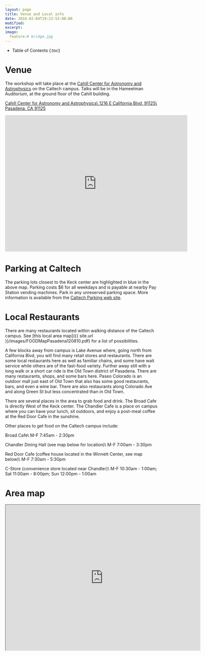 ```yaml
---
layout: page
title: Venue and Local info
date: 2016-02-04T19:23:53-08:00
modified:
excerpt:
image:
  feature:# bridge.jpg
---
```


* Table of Contents
{:toc}

# Venue

The workshop will take place at the
[Cahill Center for Astronomy and Astrophysics](http://www.caltech.edu/content/cahill-center-astronomy-and-astrophysics-1) on the
Caltech campus. Talks will be in the Hameetman Auditorium, at the ground floor of the Cahill building.

[Cahill Center for Astronomy and Astrophysics\\
1216 E California Blvd,  91125\\
Pasadena, CA 91125](https://www.google.com/maps/place/Cahill+Center+for+Astronomy+and+Astrophysics/@34.1356888,-118.1261064,15z/data=!4m2!3m1!1s0x0:0x53f2b4e67b2bc249?sa=X&ved=0ahUKEwihzsOnjdjWAhVX4GMKHbi5AOMQ_BIIiQEwDg)

<iframe src="https://www.google.com/maps/embed?pb=!1m14!1m8!1m3!1d5544.893113307159!2d-118.12848593804773!3d34.13695606002143!3m2!1i1024!2i768!4f13.1!3m3!1m2!1s0x0%3A0x53f2b4e67b2bc249!2sCahill+Center+for+Astronomy+and+Astrophysics!5e0!3m2!1sen!2sus!4v1507159636507" width="600" height="450" frameborder="0" style="border:0" allowfullscreen></iframe>

<!-- <figure>
<a href="{{ site.url }}/images/keck-map.pdf">
<img src="{{ site.url }}/images/keck-map.png" alt="Map of Keck center
and surrounding buildings">
</a>
<figcaption><a href="{{ site.url }}/images/keck-map.pdf">Click to view map of Keck center and
surrounding buildings</a></figcaption>
</figure> -->

# Parking at Caltech

The parking lots closest to the Keck center are highlighted in blue in
the above map.  Parking costs $6 for all weekdays and is payable at
nearby Pay Station vending machines. Park in any unreserved parking
space.  More information is available from the
[Caltech Parking web site](https://parking.caltech.edu/Parking/Visitor).

# Local Restaurants

There are many restaurants located within walking distance of the
Caltech campus. See
[this local area map]({{ site.url }}/images/FOODMapPasadena120810.pdf)
for a list of possibilities.

A few blocks away from campus is Lake Avenue where, going north from
California Blvd, you will find many retail stores and
restaurants. There are some local restaurants here as well as familiar
chains, and some have wait service while others are of the fast-food
variety. Further away still with a long walk or a short car ride is
the Old Town district of Pasadena. There are many restaurants, shops,
and some bars here. Paseo Colorado is an outdoor mall just east of Old
Town that also has some good restaurants, bars, and even a wine
bar. There are also restaurants along Colorado Ave and along Green St
but less concentrated than in Old Town.

There are several places in the area to grab food and drink.  The
Broad Cafe is directly West of the Keck center.  The Chandler Cafe is
a place on campus where you can have your lunch, sit outdoors, and
enjoy a post-meal coffee at the Red Door Cafe in the sunshine.

Other places to get food on the Caltech campus include:

Broad Cafe\\
M-F 7:45am - 2:30pm

Chandler Dining Hall (see map below for location)\\
M-F 7:00am - 3:30pm

Red Door Cafe (coffee house located in the Winnett Center, see map below)\\
M-F 7:30am - 5:30pm

C-Store (convenience store located near Chandler)\\
M-F 10:30am - 1:00am; Sat 11:00am - 8:00pm; Sun 12:00pm - 1:00am

# Area map

<iframe src="https://www.google.com/maps/d/embed?mid=z72i9xaeI3io.kHQ9PcHD80Bc" width="640" height="480"></iframe>
